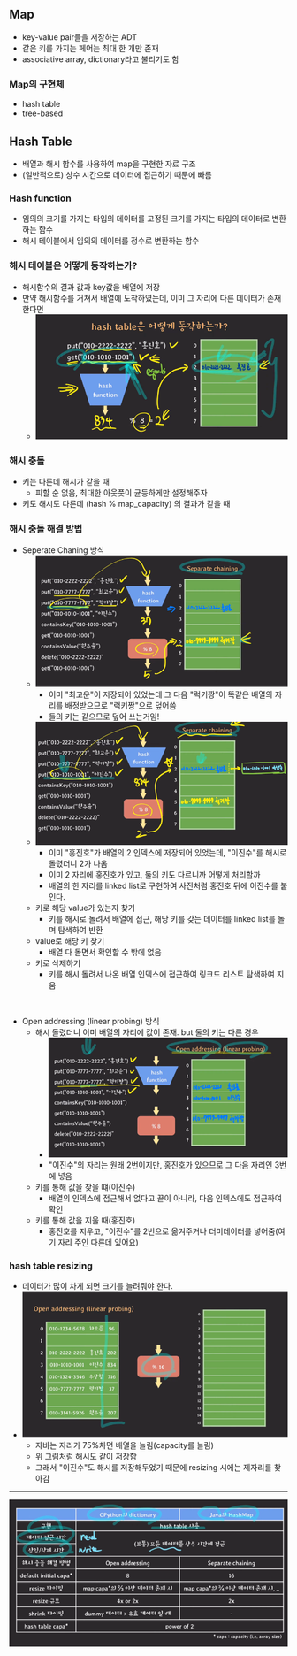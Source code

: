 ## Map
- key-value pair들을 저장하는 ADT
- 같은 키를 가지는 페어는 최대 한 개만 존재
- associative array, dictionary라고 불리기도 함

### Map의 구현체
- hash table
- tree-based

## Hash Table
- 배열과 해시 함수를 사용하여 map을 구현한 자료 구조
- (일반적으로) 상수 시간으로 데이터에 접근하기 때문에 빠름

### Hash function
- 임의의 크기를 가지는 타입의 데이터를 고정된 크기를 가지는 타입의 데이터로 변환하는 함수
- 해시 테이블에서 임의의 데이터를 정수로 변환하는 함수

### 해시 테이블은 어떻게 동작하는가?
- 해시함수의 결과 값과 key값을 배열에 저장
- 만약 해시함수를 거쳐서 배열에 도착하였는데, 이미 그 자리에 다른 데이터가 존재한다면
  - ![img_14.png](img_14.png)

### 해시 충돌
- 키는 다른데 해시가 같을 때
  - 피할 순 없음, 최대한 아웃풋이 균등하게만 설정해주자
- 키도 해시도 다른데 (hash % map_capacity) 의 결과가 같을 때

### 해시 충돌 해결 방법
- Seperate Chaning 방식
  - ![img_15.png](img_15.png)
    - 이미 "최고운"이 저장되어 있었는데 그 다음 "럭키짱"이 똑같은 배열의 자리를 배정받으므로 "럭키짱"으로 덮어씀
    - 둘의 키는 같으므로 덮어 쓰는거임!
  - ![img_16.png](img_16.png)
    - 이미 "홍진호"가 배열의 2 인덱스에 저장되어 있었는데, "이진수"를 해시로 돌렸더니 2가 나옴
    - 이미 2 자리에 홍진호가 있고, 둘의 키도 다르니까 어떻게 처리할까
    - 배열의 한 자리를 linked list로 구현하여 사진처럼 홍진호 뒤에 이진수를 붙인다.
  - 키로 해당 value가 있는지 찾기
    - 키를 해시로 돌려서 배열에 접근, 해당 키를 갖는 데이터를 linked list를 돌며 탐색하여 반환
  - value로 해당 키 찾기
    - 배열 다 돌면서 확인할 수 밖에 없음
  - 키로 삭제하기
    - 키를 해시 돌려서 나온 배열 인덱스에 접근하여 링크드 리스트 탐색하여 지움

<br>

- Open addressing (linear probing) 방식
  - 해시 돌렸더니 이미 배열의 자리에 값이 존재. but 둘의 키는 다른 경우
    - ![img_17.png](img_17.png)
    - "이진수"의 자리는 원래 2번이지만, 홍진호가 있으므로 그 다음 자리인 3번에 넣음
  - 키를 통해 값을 찾을 떄(이진수)
    - 배열의 인덱스에 접근해서 없다고 끝이 아니라, 다음 인덱스에도 접근하여 확인
  - 키를 통해 값을 지울 때(홍진호)
    - 홍진호를 지우고, "이진수"를 2번으로 옮겨주거나 더미데이터를 넣어줌(여기 자리 주인 다른데 있어요)

### hash table resizing
- 데이터가 많이 차게 되면 크기를 늘려줘야 한다.
- ![img_18.png](img_18.png)
  - 자바는 자리가 75%차면 배열을 늘림(capacity를 늘림)
  - 위 그림처럼 해시도 같이 저장함
  - 그래서 "이진수"도 해시를 저장해두었기 때문에 resizing 시에는 제자리를 찾아감


---
![img_19.png](img_19.png)